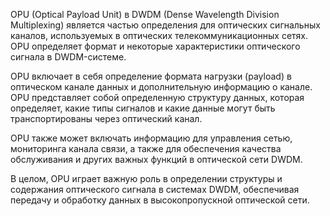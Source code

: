 OPU (Optical Payload Unit) в DWDM (Dense Wavelength Division Multiplexing) является частью определения для оптических сигнальных каналов, используемых в оптических телекоммуникационных сетях. OPU определяет формат и некоторые характеристики оптического сигнала в DWDM-системе.

OPU включает в себя определение формата нагрузки (payload) в оптическом канале данных и дополнительную информацию о канале. OPU представляет собой определенную структуру данных, которая определяет, какие типы сигналов и какие данные могут быть транспортированы через оптический канал.

OPU также может включать информацию для управления сетью, мониторинга канала связи, а также для обеспечения качества обслуживания и других важных функций в оптической сети DWDM.

В целом, OPU играет важную роль в определении структуры и содержания оптического сигнала в системах DWDM, обеспечивая передачу и обработку данных в высокопропускной оптической сети.